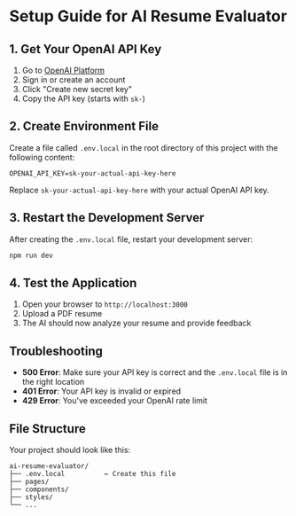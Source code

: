 # Setup Guide for AI Resume Evaluator

## 1. Get Your OpenAI API Key

1. Go to [OpenAI Platform](https://platform.openai.com/api-keys)
2. Sign in or create an account
3. Click "Create new secret key"
4. Copy the API key (starts with `sk-`)

## 2. Create Environment File

Create a file called `.env.local` in the root directory of this project with the following content:

```
OPENAI_API_KEY=sk-your-actual-api-key-here
```

Replace `sk-your-actual-api-key-here` with your actual OpenAI API key.

## 3. Restart the Development Server

After creating the `.env.local` file, restart your development server:

```bash
npm run dev
```

## 4. Test the Application

1. Open your browser to `http://localhost:3000`
2. Upload a PDF resume
3. The AI should now analyze your resume and provide feedback

## Troubleshooting

- **500 Error**: Make sure your API key is correct and the `.env.local` file is in the right location
- **401 Error**: Your API key is invalid or expired
- **429 Error**: You've exceeded your OpenAI rate limit

## File Structure

Your project should look like this:
```
ai-resume-evaluator/
├── .env.local          ← Create this file
├── pages/
├── components/
├── styles/
└── ...
``` 